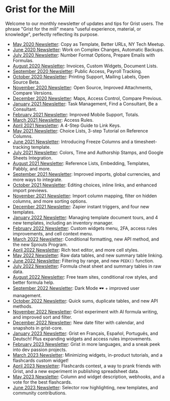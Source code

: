 # Grist for the Mill

Welcome to our monthly newsletter of updates and tips for Grist users. The phrase "Grist for the
mill" means "useful experience, material, or knowledge", perfectly reflecting its purpose.

- [May 2020 Newsletter](newsletters/2020-05.md): Copy as Template, Better URLs, NY Tech Meetup.
- [June 2020 Newsletter](newsletters/2020-06.md): Work on Complex Changes, Automatic Backups.
- [July 2020 Newsletter](newsletters/2020-07.md): Number Format Options, Prepare Emails with Formulas.
- [August 2020 Newsletter](newsletters/2020-08.md): Invoices, Custom Widgets, Document Lists.
- [September 2020 Newsletter](newsletters/2020-09.md): Public Access, Payroll Tracking.
- [October 2020 Newsletter](newsletters/2020-10.md): Printing Support, Mailing Labels, Open Source Beta.
- [November 2020 Newsletter](newsletters/2020-11.md): Open Source, Improved Attachments, Compare Versions.
- [December 2020 Newsletter](newsletters/2020-12.md): Maps, Access Control, Compare Previous.
- [January 2021 Newsletter](newsletters/2021-01.md): Task Management, Find a Consultant, Be a Consultant.
- [February 2021 Newsletter](newsletters/2021-02.md): Improved Mobile Support, Totals.
- [March 2021 Newsletter](newsletters/2021-03.md): Access Rules.
- [April 2021 Newsletter](newsletters/2021-04.md): A 4-Step Guide to Link Keys.
- [May 2021 Newsletter](newsletters/2021-05.md): Choice Lists, 3-step Tutorial on Reference Columns.
- [June 2021 Newsletter](newsletters/2021-06.md): Introducing Freeze Columns and a timesheet-tracking template.
- [July 2021 Newsletter](newsletters/2021-07.md): Colors, Time and Authorship Stamps, and Google Sheets Integration.
- [August 2021 Newsletter](newsletters/2021-08.md): Reference Lists, Embedding, Templates, Pabbly, and more.
- [September 2021 Newsletter](newsletters/2021-09.md): Improved imports, global currencies, and more ways to integrate.
- [October 2021 Newsletter](newsletters/2021-10.md): Editing choices, inline links, and enhanced import previews.
- [November 2021 Newsletter](newsletters/2021-11.md): Import column mapping, filter on hidden columns, and more sorting options.
- [December 2021 Newsletter](newsletters/2021-12.md): Zapier instant triggers, and four new templates.
- [January 2022 Newsletter](newsletters/2022-01.md): Managing template document tours, and 4 new templates, including an inventory manager.
- [February 2022 Newsletter](newsletters/2022-02.md): Custom widgets menu, 2FA, access rules improvements, and cell context menu.
- [March 2022 Newsletter](newsletters/2022-03.md): Conditional formatting, new API method, and the new Sprouts Program.
- [April 2022 Newsletter](newsletters/2022-04.md): Rich text editor, and more cell styles.
- [May 2022 Newsletter](newsletters/2022-05.md): Raw data tables, and new summary table linking.
- [June 2022 Newsletter](newsletters/2022-06.md): Filtering by range, and new `PEEK()` function.
- [July 2022 Newsletter](newsletters/2022-07.md): Formula cheat sheet and summary tables in raw data.
- [August 2022 Newsletter](newsletters/2022-08.md): Free team sites, conditional row styles, and better formula help.
- [September 2022 Newsletter](newsletters/2022-09.md): Dark Mode 🕶 + improved user management.
- [October 2022 Newsletter](newsletters/2022-10.md): Quick sums, duplicate tables, and new API methods.
- [November 2022 Newsletter](newsletters/2022-11.md): Grist experiment with AI formula writing, and improved sort and filter.
- [December 2022 Newsletter](newsletters/2022-12.md): New date filter with calendar, and snapshots in grist-core.
- [January 2023 Newsletter](newsletters/2023-01.md): Grist en Français, Español, Português, and Deutsch! Plus expanding widgets and access rules improvements.
- [February 2023 Newsletter](newsletters/2023-02.md): Grist in more languages, and a sneak peek into dev passion projects.
- [March 2023 Newsletter](newsletters/2023-03.md): Minimizing widgets, in-product tutorials, and a flashcards custom widget!
- [April 2023 Newsletter](newsletters/2023-04.md): Flashcards contest, a way to prank friends with Grist, and a new experiment in publishing spreadsheet data.
- [May 2023 Newsletter](newsletters/2023-05.md): Column and widget description, webhooks, and a vote for the best flashcards.
- [June 2023 Newsletter](newsletters/2023-06.md): Selector row highlighting, new templates, and community contributions.